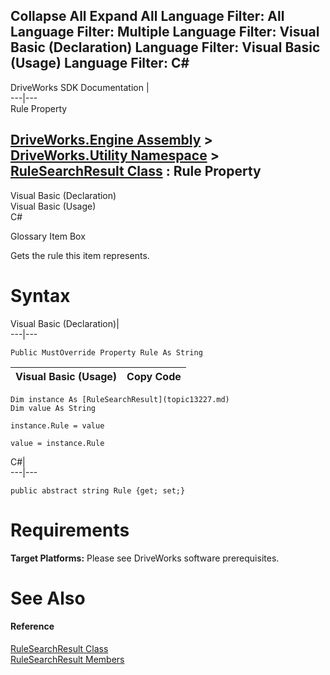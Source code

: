        

 Collapse All Expand All  Language Filter: All  Language Filter: Multiple  Language Filter: Visual Basic (Declaration) Language Filter: Visual Basic (Usage) Language Filter: C#  
---  
DriveWorks SDK Documentation  |   
---|---  
Rule Property   
  
[DriveWorks.Engine Assembly](topic2156.md) > [DriveWorks.Utility Namespace](topic13190.md) > [RuleSearchResult Class](topic13227.md) : Rule Property  
---  
  
Visual Basic (Declaration)    
Visual Basic (Usage)    
C# 

Glossary Item Box

Gets the rule this item represents. 

# Syntax

Visual Basic (Declaration)|   
---|---  
      
    
    Public MustOverride Property Rule As String  
  
Visual Basic (Usage)| Copy Code  
---|---  
      
    
    Dim instance As [RuleSearchResult](topic13227.md)
    Dim value As String
     
    instance.Rule = value
     
    value = instance.Rule  
  
C#|   
---|---  
      
    
    public abstract string Rule {get; set;}  
  
# Requirements

**Target Platforms:** Please see DriveWorks software prerequisites.

# See Also

#### Reference

[RuleSearchResult Class](topic13227.md)   
[RuleSearchResult Members](topic13228.md)


